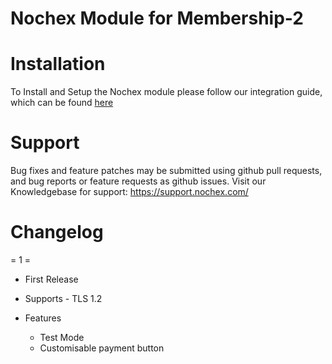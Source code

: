 Nochex Module for Membership-2
=====================

Installation
=====================
To Install and Setup the Nochex module please follow our integration guide, which can be found <A href="https://support.nochex.com/">here</a>

Support
=====================
Bug fixes and feature patches may be submitted using github pull requests, and bug reports or feature requests as github issues.
Visit our Knowledgebase for support: https://support.nochex.com/ 

Changelog
=====================

= 1 =

* First Release

- Supports - TLS 1.2

- Features
  * Test Mode
  * Customisable payment button
